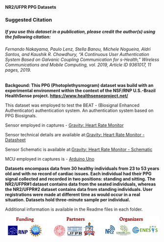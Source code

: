 **NR2/UFPR PPG Datasets**

### **Suggested Citation**
##### If you use this dataset in a publication, please credit the author(s) using the following citation:
###### Fernando Nakayama, Paulo Lenz, Stella Banou, Michele Nogueira, Aldri Santos, and Kaushik R. Chowdhury, “A Continuous User Authentication System Based on Galvanic Coupling Communication for s-Health,” Wireless Communications and Mobile Computing, vol. 2019, Article ID 9361017, 11 pages, 2019.


**Backgound:
This PPG (Photoplethysmogram) dataset was build with an experimental environment within the context of the NSF/RNP U.S.-Brazil HealthSense project. https://www.healthsenseproject.net/**

This dataset was employed to test the BEAT - (Biosignal Enhanced Authenticator) authentication system. An authentication system based on PPG Biosignals.

Sensor employed in captures - [Gravity: Heart Rate Monitor](https://wiki.dfrobot.com/Heart_Rate_Sensor_SKU__SEN0203 "Gravity: Heart Rate Monitor")

Sensor technical details are available at:[Gravity: Heart Rate Monitor - Datasheet](https://github.com/DFRobot/DFRobot_Heartrate/raw/master/Hardware/SON1303%20Datasheet.pdf)

Sensor Schematic is available at:[Gravity: Heart Rate Monitor - Schematic](https://github.com/DFRobot/DFRobot_Heartrate/raw/master/Hardware/SEN0203%20Heart%20Rate%20Sensor%20Schematic.pdf)

MCU employed in captures is - [Arduino Uno](https://www.arduino.cc/en/Guide/ArduinoUno "Arduino Uno")

**Datasets encompass data from 30 healthy individuals from 23 to 53 years old and with no record of cardiac issues. Each individual had their PPG signal collected and recorded in two positions: standing and sitting. The NR2/UFPR\#1 dataset contains data from the seated individuals, whereas the NR2/UFPR\#2 dataset contains data from standing individuals. User registrations were made at different time as would occur in a real situation. Datasets hold three-minute sample per individual.**

Additional information is available in the Readme files in each folder.

![](https://github.com/Healthsense-Project/NR2-UFPR-PPG-Dataset/blob/master/figures/logo.png?raw=true)
